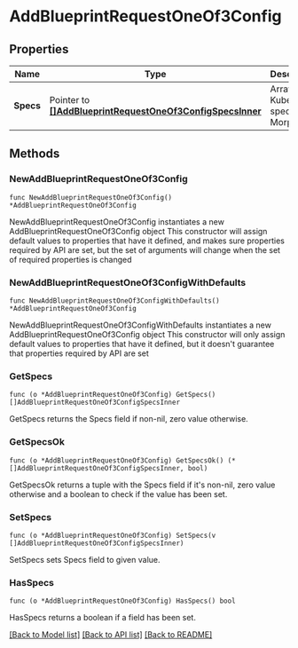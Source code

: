 # AddBlueprintRequestOneOf3Config

## Properties

Name | Type | Description | Notes
------------ | ------------- | ------------- | -------------
**Specs** | Pointer to [**[]AddBlueprintRequestOneOf3ConfigSpecsInner**](AddBlueprintRequestOneOf3ConfigSpecsInner.md) | Array of Kubernetes specs in Morpheus | [optional] 

## Methods

### NewAddBlueprintRequestOneOf3Config

`func NewAddBlueprintRequestOneOf3Config() *AddBlueprintRequestOneOf3Config`

NewAddBlueprintRequestOneOf3Config instantiates a new AddBlueprintRequestOneOf3Config object
This constructor will assign default values to properties that have it defined,
and makes sure properties required by API are set, but the set of arguments
will change when the set of required properties is changed

### NewAddBlueprintRequestOneOf3ConfigWithDefaults

`func NewAddBlueprintRequestOneOf3ConfigWithDefaults() *AddBlueprintRequestOneOf3Config`

NewAddBlueprintRequestOneOf3ConfigWithDefaults instantiates a new AddBlueprintRequestOneOf3Config object
This constructor will only assign default values to properties that have it defined,
but it doesn't guarantee that properties required by API are set

### GetSpecs

`func (o *AddBlueprintRequestOneOf3Config) GetSpecs() []AddBlueprintRequestOneOf3ConfigSpecsInner`

GetSpecs returns the Specs field if non-nil, zero value otherwise.

### GetSpecsOk

`func (o *AddBlueprintRequestOneOf3Config) GetSpecsOk() (*[]AddBlueprintRequestOneOf3ConfigSpecsInner, bool)`

GetSpecsOk returns a tuple with the Specs field if it's non-nil, zero value otherwise
and a boolean to check if the value has been set.

### SetSpecs

`func (o *AddBlueprintRequestOneOf3Config) SetSpecs(v []AddBlueprintRequestOneOf3ConfigSpecsInner)`

SetSpecs sets Specs field to given value.

### HasSpecs

`func (o *AddBlueprintRequestOneOf3Config) HasSpecs() bool`

HasSpecs returns a boolean if a field has been set.


[[Back to Model list]](../README.md#documentation-for-models) [[Back to API list]](../README.md#documentation-for-api-endpoints) [[Back to README]](../README.md)


